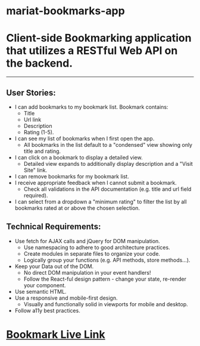 # mariat-bookmarks-app

# Client-side Bookmarking application that utilizes a RESTful Web API on the backend.

---

## User Stories:

- I can add bookmarks to my bookmark list. Bookmark contains:
  - Title
  - Url link
  - Description
  - Rating (1-5).
- I can see my list of bookmarks when I first open the app.
  - All bookmarks in the list default to a "condensed" view showing only title and rating.
- I can click on a bookmark to display a detailed view.
  - Detailed view expands to additionally display description and a "Visit Site" link.
- I can remove bookmarks for my bookmark list.
- I receive appropriate feedback when I cannot submit a bookmark.
  - Check all validations in the API documentation (e.g. title and url field required).
- I can select from a dropdown a "minimum rating" to filter the list by all bookmarks rated at or above the chosen selection.

## Technical Requirements:

- Use fetch for AJAX calls and jQuery for DOM manipulation.
  - Use namespacing to adhere to good architecture practices.
  - Create modules in separate files to organize your code.
  - Logically group your functions (e.g. API methods, store methods...).
- Keep your Data out of the DOM.
  - No direct DOM manipulation in your event handlers!
  - Follow the React-ful design pattern - change your state, re-render your component.
- Use semantic HTML.
- Use a responsive and mobile-first design.
  - Visually and functionally solid in viewports for mobile and desktop.
- Follow a11y best practices.

# [Bookmark Live Link](https://thinkful-ei-tiger.github.io/mariat-bookmarks-app/)
